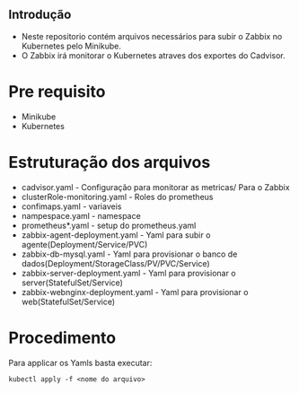 ## Introdução

- Neste repositorio contém arquivos necessários para subir o Zabbix no Kubernetes pelo Minikube.
- O Zabbix irá monitorar o Kubernetes atraves dos exportes do Cadvisor.

# Pre requisito

- Minikube
- Kubernetes

# Estruturação dos arquivos

- cadvisor.yaml - Configuração para monitorar as metricas/ Para o Zabbix
- clusterRole-monitoring.yaml - Roles do prometheus
- confimaps.yaml - variaveis 
- nampespace.yaml - namespace
- prometheus*.yaml - setup do prometheus.yaml
- zabbix-agent-deployment.yaml - Yaml para subir o agente(Deployment/Service/PVC)
- zabbix-db-mysql.yaml - Yaml para provisionar o banco de dados(Deployment/StorageClass/PV/PVC/Service)
- zabbix-server-deployment.yaml - Yaml para provisionar o server(StatefulSet/Service)
- zabbix-webnginx-deployment.yaml - Yaml para provisionar o web(StatefulSet/Service)


# Procedimento

Para applicar os Yamls basta executar:

```
kubectl apply -f <nome do arquivo>
```